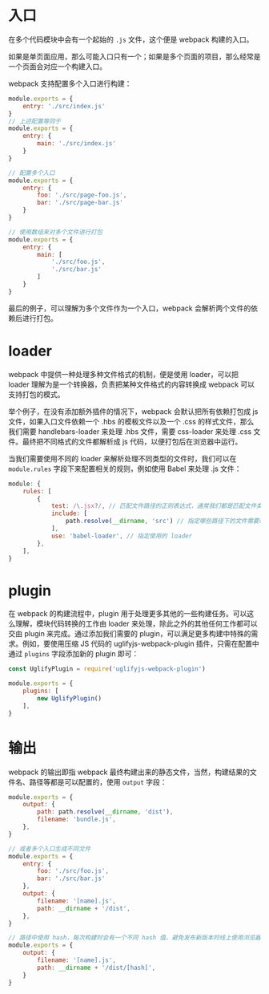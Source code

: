 # 入口

在多个代码模块中会有一个起始的 `.js` 文件，这个便是 webpack 构建的入口。

如果是单页面应用，那么可能入口只有一个；如果是多个页面的项目，那么经常是一个页面会对应一个构建入口。

webpack 支持配置多个入口进行构建：

```js
module.exports = {
    entry: './src/index.js'
}
// 上述配置等同于
module.exports = {
    entry: {
        main: './src/index.js'
    }
}

// 配置多个入口
module.exports = {
    entry: {
        foo: './src/page-foo.js',
        bar: './src/page-bar.js'
    }
}

// 使用数组来对多个文件进行打包
module.exports = {
    entry: {
        main: [
            './src/foo.js',
            './src/bar.js'
        ]
    }
}
```

最后的例子，可以理解为多个文件作为一个入口，webpack 会解析两个文件的依赖后进行打包。

# loader

webpack 中提供一种处理多种文件格式的机制，便是使用 loader，可以把 loader 理解为是一个转换器，负责把某种文件格式的内容转换成 webpack 可以支持打包的模式。

举个例子，在没有添加额外插件的情况下，webpack 会默认把所有依赖打包成 js 文件，如果入口文件依赖一个 .hbs 的模板文件以及一个 .css 的样式文件，那么我们需要 handlebars-loader 来处理 .hbs 文件，需要 css-loader 来处理 .css 文件。最终把不同格式的文件都解析成 js 代码，以便打包后在浏览器中运行。

当我们需要使用不同的 loader 来解析处理不同类型的文件时，我们可以在 `module.rules` 字段下来配置相关的规则，例如使用 Babel 来处理 .js 文件：

```js
module: {
    rules: [
        {
            test: /\.jsx?/, // 匹配文件路径的正则表达式，通常我们都是匹配文件类型后缀
            include: [
                path.resolve(__dirname, 'src') // 指定哪些路径下的文件需要经过 loader 处理
            ],
            use: 'babel-loader', // 指定使用的 loader
        },
    ],
}
```

# plugin

在 webpack 的构建流程中，plugin 用于处理更多其他的一些构建任务。可以这么理解，模块代码转换的工作由 loader 来处理，除此之外的其他任何工作都可以交由 plugin 来完成。通过添加我们需要的 plugin，可以满足更多构建中特殊的需求。例如，要使用压缩 JS 代码的 uglifyjs-webpack-plugin 插件，只需在配置中通过 `plugins` 字段添加新的 plugin 即可：

```js
const UglifyPlugin = require('uglifyjs-webpack-plugin')

module.exports = {
    plugins: [
        new UglifyPlugin()
    ],
}
```

# 输出

webpack 的输出即指 webpack 最终构建出来的静态文件，当然，构建结果的文件名、路径等都是可以配置的，使用 `output` 字段：

```js
module.exports = {
    output: {
        path: path.resolve(__dirname, 'dist'),
        filename: 'bundle.js',
    },
}

// 或者多个入口生成不同文件
module.exports = {
    entry: {
        foo: './src/foo.js',
        bar: './src/bar.js'
    },
    output: {
        filename: '[name].js',
        path: __dirname + '/dist',
    },
}

// 路径中使用 hash，每次构建时会有一个不同 hash 值，避免发布新版本时线上使用浏览器缓存
module.exports = {
    output: {
        filename: '[name].js',
        path: __dirname + '/dist/[hash]',
    }
}
```

